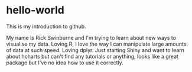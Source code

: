 # hello-world
This is my introduction to github.

My name is Rick Swinburne and I'm trying to learn about new ways to visualise my data. Loving R, I love the way I can manipulate large amounts of data at such speed. Loving dplyr. Just starting Shiny and want to learn about hcharts but can't find any tutorials or anything, looks like a great package but I've no idea how to use it correctly.
